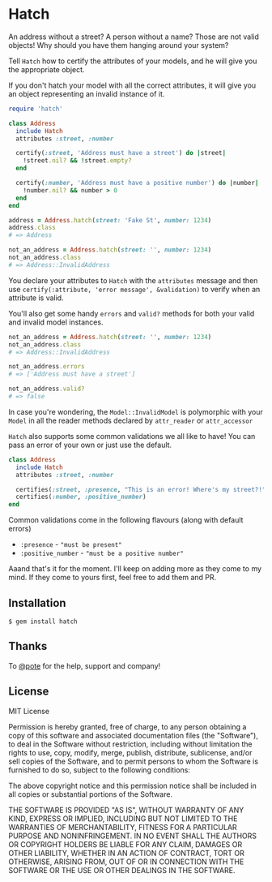 Hatch
=====

An address without a street? A person without a name? Those are not valid objects!
Why should you have them hanging around your system?

Tell `Hatch` how to certify the attributes of your models, and he will give you
the appropriate object.

If you don't hatch your model with all the correct attributes, it will give you
an object representing an invalid instance of it.

```ruby
require 'hatch'

class Address
  include Hatch
  attributes :street, :number

  certify(:street, 'Address must have a street') do |street|
    !street.nil? && !street.empty?
  end

  certify(:number, 'Address must have a positive number') do |number|
    !number.nil? && number > 0
  end
end

address = Address.hatch(street: 'Fake St', number: 1234)
address.class
# => Address

not_an_address = Address.hatch(street: '', number: 1234)
not_an_address.class
# => Address::InvalidAddress
```

You declare your attributes to `Hatch` with the `attributes` message and
then use `certify(:attribute, 'error message', &validation)` to verify when an
attribute is valid.

You'll also get some handy `errors` and `valid?` methods for both your valid
and invalid model instances.

```ruby
not_an_address = Address.hatch(street: '', number: 1234)
not_an_address.class
# => Address::InvalidAddress

not_an_address.errors
# => ['Address must have a street']

not_an_address.valid?
# => false
```

In case you're wondering, the `Model::InvalidModel` is polymorphic with your
`Model` in all the reader methods declared by `attr_reader` or `attr_accessor`

`Hatch` also supports some common validations we all like to have! You can pass an error
of your own or just use the default.

```ruby
class Address
  include Hatch
  attributes :street, :number

  certifies(:street, :presence, "This is an error! Where's my street?!")
  certifies(:number, :positive_number)
end
```

Common validations come in the following flavours (along with default errors)

  * `:presence` - `"must be present"`
  * `:positive_number` - `"must be a positive number"`

Aaand that's it for the moment. I'll keep on adding more as they come to my mind. If they come
to yours first, feel free to add them and PR.

Installation
------------

    $ gem install hatch

Thanks
------

To [@pote](https://github.com/pote) for the help, support and company!

License
-------

MIT License

Permission is hereby granted, free of charge, to any person obtaining
a copy of this software and associated documentation files (the
"Software"), to deal in the Software without restriction, including
without limitation the rights to use, copy, modify, merge, publish,
distribute, sublicense, and/or sell copies of the Software, and to
permit persons to whom the Software is furnished to do so, subject to
the following conditions:

The above copyright notice and this permission notice shall be
included in all copies or substantial portions of the Software.

THE SOFTWARE IS PROVIDED "AS IS", WITHOUT WARRANTY OF ANY KIND,
EXPRESS OR IMPLIED, INCLUDING BUT NOT LIMITED TO THE WARRANTIES OF
MERCHANTABILITY, FITNESS FOR A PARTICULAR PURPOSE AND
NONINFRINGEMENT. IN NO EVENT SHALL THE AUTHORS OR COPYRIGHT HOLDERS BE
LIABLE FOR ANY CLAIM, DAMAGES OR OTHER LIABILITY, WHETHER IN AN ACTION
OF CONTRACT, TORT OR OTHERWISE, ARISING FROM, OUT OF OR IN CONNECTION
WITH THE SOFTWARE OR THE USE OR OTHER DEALINGS IN THE SOFTWARE.

